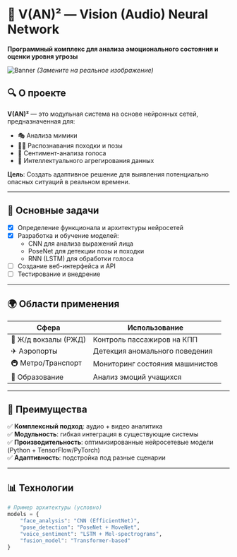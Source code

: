 # 🚀 V(AN)² — Vision (Audio) Neural Network  

**Программный комплекс для анализа эмоционального состояния и оценки уровня угрозы**  

![Banner](https://via.placeholder.com/1200x400/1a1a2e/e94560?text=V(AN)²+-+AI+for+Security) *(Замените на реальное изображение)*  

## 🔍 О проекте  
**V(AN)²** — это модульная система на основе нейронных сетей, предназначенная для:  
- 🎭 Анализа мимики  
- 🚶‍♂️ Распознавания походки и позы  
- 🎤 Сентимент-анализа голоса  
- 🧠 Интеллектуального агрегирования данных  

**Цель**: Создать адаптивное решение для выявления потенциально опасных ситуаций в реальном времени.  

---

## 🎯 Основные задачи  
- [x] Определение функционала и архитектуры нейросетей  
- [x] Разработка и обучение моделей:  
  - CNN для анализа выражений лица  
  - PoseNet для детекции позы и походки  
  - RNN (LSTM) для обработки голоса  
- [ ] Создание веб-интерфейса и API  
- [ ] Тестирование и внедрение  

---

## 🌍 Области применения  
| Сфера                | Использование                          |  
|-----------------------|----------------------------------------|  
| 🚆 Ж/д вокзалы (РЖД) | Контроль пассажиров на КПП             |  
| ✈ Аэропорты          | Детекция аномального поведения         |  
| 🚇 Метро/Транспорт   | Мониторинг состояния машинистов        |  
| 🏫 Образование       | Анализ эмоций учащихся                 |  

---

## 🚀 Преимущества  
✅ **Комплексный подход**: аудио + видео аналитика  
✅ **Модульность**: гибкая интеграция в существующие системы  
✅ **Производительность**: оптимизированные нейросетевые модели (Python + TensorFlow/PyTorch)  
✅ **Адаптивность**: подстройка под разные сценарии  

---

## 📊 Технологии  
```python
# Пример архитектуры (условно)
models = {
    "face_analysis": "CNN (EfficientNet)",  
    "pose_detection": "PoseNet + MoveNet",  
    "voice_sentiment": "LSTM + Mel-spectrograms",  
    "fusion_model": "Transformer-based"  
}
